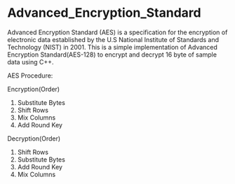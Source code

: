 # Advanced_Encryption_Standard
Advanced Encryption Standard (AES) is a specification for the encryption of electronic data established by the U.S National Institute of Standards and Technology (NIST) in 2001.  This is a simple implementation of Advanced Encryption Standard(AES-128) to encrypt and decrypt 16 byte of sample data using C++.


AES Procedure: 

Encryption(Order)
1. Substitute Bytes
2. Shift Rows
3. Mix Columns
4. Add Round Key
   
Decryption(Order)
1. Shift Rows
2. Substitute Bytes
3. Add Round Key
4. Mix Columns
